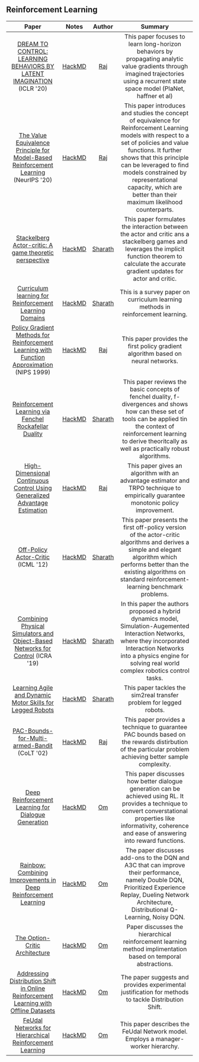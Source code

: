 ## Reinforcement Learning

| Paper                                                                                                                                                                                                              | Notes                                                         | Author                                        | Summary                                                                                                                                                                                                                                 |
|:------------------------------------------------------------------------------------------------------------------------------------------------------------------------------------------------------------------:|:-------------------------------------------------------------:|:---------------------------------------------:|:---------------------------------------------------------------------------------------------------------------------------------------------------------------------------------------------------------------------------------------:|
| [DREAM TO CONTROL: LEARNING BEHAVIORS BY LATENT IMAGINATION](https://arxiv.org/pdf/1912.01603.pdf) (ICLR '20)                                                                                                         | [HackMD](https://hackmd.io/@iGBkTz2JQ2eBRM83nuhCuA/Hk9dpK0vd)            | [Raj](https://github.com/RajGhugare19)        |This paper focuses to learn long-horizon behaviors by propagating analytic value gradients through imagined trajectories using a recurrent state space model (PlaNet, haffner et al)                                                                               |
| [The Value Equivalence Principle for Model-Based Reinforcement Learning](https://arxiv.org/abs/2011.03506) (NeurIPS '20)                                                                                                         | [HackMD](https://hackmd.io/@Raj-Ghugare/HkEY6o9MP)            | [Raj](https://github.com/RajGhugare19)        |This paper introduces and studies the concept of equivalence for Reinforcement Learning models with respect to a set of policies and value functions. It further shows that this principle can be leveraged to find models constrained by representational capacity, which are better than their maximum likelihood counterparts.                                                                                 |
| [Stackelberg Actor-critic: A game theoretic perspective](https://hackmd.io/@FtbpSED3RQWclbmbmkChEA/rJFUQA1QO)                                                                                                      | [HackMD](https://hackmd.io/@FtbpSED3RQWclbmbmkChEA/rJFUQA1QO)            | [Sharath](https://sharathraparthy.github.io/)        | This paper formulates the interaction between the actor and critic ans a stackelberg games and leverages the implicit function theorem to calculate the accurate gradient updates for actor and critic.                                                                                                                                                        |
| [Curriculum learning for Reinforcement Learning Domains](https://arxiv.org/abs/2003.04960)                                                                                                      | [HackMD](https://hackmd.io/@FtbpSED3RQWclbmbmkChEA/Sy0IVj8Ju)            | [Sharath](https://sharathraparthy.github.io/)        | This is a survey paper on curriculum learning methods in reinforcement learning.                                                                                                                                                       |
| [Policy Gradient Methods for Reinforcement Learning with Function Approximation](https://papers.nips.cc/paper/1713-policy-gradient-methods-for-reinforcement-learning-with-function-approximation.pdf) (NIPS 1999) | [HackMD](https://hackmd.io/@Raj-Ghugare/BJGFOdmCL)            | [Raj](https://github.com/RajGhugare19)        | This paper provides the first policy gradient algorithm based on neural networks.                                                                                                                                                       |
| [Reinforcement Learning via Fenchel Rockafellar Duality](https://arxiv.org/abs/2001.01866)                                                                                                                         | [HackMD](https://hackmd.io/@FtbpSED3RQWclbmbmkChEA/rkZ5s2Y1P) | [Sharath](https://sharathraparthy.github.io/) | This  paper reviews the basic concepts of fenchel duality, f-divergences and shows how can these set of tools can be applied tin the context of reinforcement learning to derive theoritcally as well as practically robust algorithms. |
| [High-Dimensional Continuous Control Using Generalized Advantage Estimation](https://arxiv.org/abs/1506.02438)                                                                                                     | [HackMD](https://hackmd.io/3azkwbmgRLSrqyvUHf5SqQ?view)       | [Raj](https://github.com/RajGhugare19)        | This paper gives an algorithm with an advantage estimator and TRPO technique to empirically guarantee monotonic policy improvement.                                                                                                     |
| [Off-Policy Actor-Critic](https://arxiv.org/abs/1205.4839) (ICML '12)                                                                                                                                              | [HackMD](https://hackmd.io/@FtbpSED3RQWclbmbmkChEA/BkcB-xwvI) | [Sharath](https://sharathraparthy.github.io/) | This paper presents the first off-policy version of the actor-critic algorithms and derives a simple and elegant algorithm which performs better than the existing algorithms on standard reinforcement-learning benchmark problems.    |
| [Combining Physical Simulators and Object-Based Networks for Control](https://arxiv.org/pdf/1904.06580.pdf) (ICRA '19)                                                                                             | [HackMD](https://hackmd.io/@FtbpSED3RQWclbmbmkChEA/Sy6GPG9MB) | [Sharath](https://sharathraparthy.github.io/) | In this paper the authors proposed a hybrid dynamics model, Simulation-Augemented Interaction Networks, where they incorporated Interaction Networks into a physics engine for solving real world complex robotics control tasks.       |
| [Learning Agile and Dynamic Motor Skills for Legged Robots](https://arxiv.org/abs/1901.08652)                                                                                                                      | [HackMD](https://hackmd.io/@FtbpSED3RQWclbmbmkChEA/ByzYzEhVS) | [Sharath](https://sharathraparthy.github.io/) | This paper tackles the sim2real transfer problem for legged robots.                                                                                                                                                                     |
| [PAC-Bounds-for-Multi-armed-Bandit](https://link.springer.com/chapter/10.1007/3-540-45435-7_18) (CoLT '02)                                                                                                         | [HackMD](https://hackmd.io/saK7DdqCRnyBfN3HykLhlA)            | [Raj](https://github.com/RajGhugare19)        | This paper provides a technique to guarantee PAC bounds based on the rewards distirbution of the particular problem achieving better sample complexity.                                                                                 |
|[Deep Reinforcement Learning for Dialogue Generation](https://arxiv.org/abs/1606.01541)|[HackMD](https://hackmd.io/@HnlvODbMQIiAlpHchdZpDQ/Sy4VbzgAt)|[Om](https://github.com/DigZator)| This paper discusses how better dialogue generation can be achieved using RL. It provides a technique to convert converstational properties like informativity, coherence and ease of answering into reward functions.|
|[Rainbow: Combining Improvements in Deep Reinforcement Learning](https://arxiv.org/pdf/1710.02298.pdf)|[HackMD](https://hackmd.io/@HnlvODbMQIiAlpHchdZpDQ/BkYl3IkaK)|[Om](https://github.com/DigZator)| The paper discusses add-ons to the DQN and A3C that can improve their performance, namely Double DQN, Prioritized Experience Replay, Dueling Network Architecture, Distributional Q-Learning, Noisy DQN. |
| [The Option-Critic Architecture](https://arxiv.org/abs/1609.05140) | [HackMD](https://hackmd.io/@HnlvODbMQIiAlpHchdZpDQ/SyI7nv7_q) | [Om](https://github.com/DigZator) | Paper discusses the hierarchical reinforcement learning method implimentation based on temporal abstractions. | 
| [Addressing Distribution Shift in Online Reinforcement Learning with Offline Datasets](https://offline-rl-neurips.github.io/pdf/13.pdf) | [HackMD](https://hackmd.io/@HnlvODbMQIiAlpHchdZpDQ/rkxHo6LL5) | [Om](https://github.com/DigZator) | The paper suggests and provides experimental justification for methods to tackle Distribution Shift. |
| [FeUdal Networks for Hierarchical Reinforcement Learning](https://arxiv.org/abs/1703.01161) | [HackMD](https://hackmd.io/@HnlvODbMQIiAlpHchdZpDQ/HJoIiDw_c) | [Om](https://github.com/DigZator) | This paper describes the FeUdal Network model. Employs a manager-worker hierarchy. |